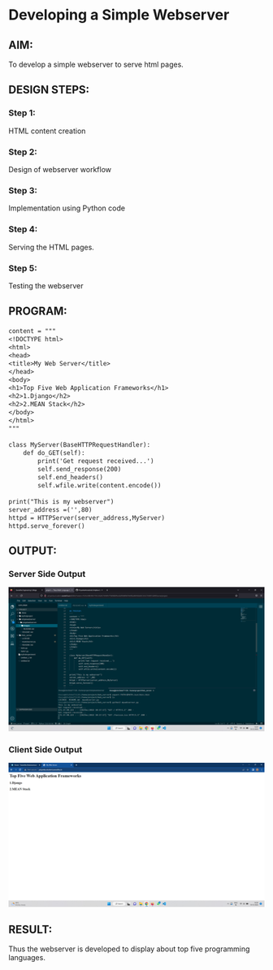 # Developing a Simple Webserver
## AIM:
To develop a simple webserver to serve html pages.

## DESIGN STEPS:
### Step 1: 
HTML content creation
### Step 2:
Design of webserver workflow
### Step 3:
Implementation using Python code
### Step 4:
Serving the HTML pages.
### Step 5:
Testing the webserver

## PROGRAM:
```
content = """
<!DOCTYPE html>
<html>
<head>
<title>My Web Server</title>
</head>
<body>
<h1>Top Five Web Application Frameworks</h1>
<h2>1.Django</h2> 
<h2>2.MEAN Stack</h2>
</body>
</html>
"""

class MyServer(BaseHTTPRequestHandler):
    def do_GET(self):
        print('Get request received...')
        self.send_response(200)
        self.end_headers()
        self.wfile.write(content.encode())

print("This is my webserver")
server_address =('',80)
httpd = HTTPServer(server_address,MyServer)
httpd.serve_forever()
```



## OUTPUT:

### Server Side Output

![Server Side Output](./images/serveroutput.png)

### Client Side Output

![Client Side Output](./images/clientoutput.png)

## RESULT:

Thus the webserver is developed to display about top five programming languages.